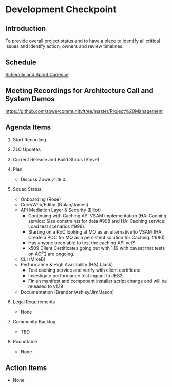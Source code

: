 # Development Checkpoint

Introduction
------------
To provide overall project status and to have a place to identify all critical issues and identify action, owners and review timelines.

Schedule
--------
[Schedule and Sprint Cadence](https://github.com/zowe/community/blob/master/Project%20Management/Schedule/Zowe%20PI%20%26%20Sprint%20Cadence.md)

Meeting Recordings for Architecture Call and System Demos
-----------------
https://github.com/zowe/community/tree/master/Project%20Management

Agenda Items
------------
1. Start Recording
2. ZLC Updates
3. Current Release and Build Status (Steve)
4. Plan
     - Discuss Zowe v1.19.0.
5. Squad Status:
    - Onboarding (Rose)
    - Core/Web/Editor (Nolan/James)
    - API Mediation Layer & Security (Elliot)  
      - Continuing with Caching API VSAM implementation (HA: Caching service: Size constraints for data #998 and HA: Caching service: Load test scenarios #999).  
      - Starting on a PoC looking at MQ as an alternative to VSAM (HA: Create a POC for MQ as a persistent solution for Caching. #980).  
      - Has anyone been able to test the caching API yet?  
      - x509 Client Certificates going out with 1.19 with caveat that tests on ACF2 are ongoing.
    - CLI (MikeB)
    - Performance & High Availability (HA) (Jack)
      - Test caching service and verify with client certificate
      - Investigate performance test impact to JES2
      - Finish manifest and component installer script change and will be released to v1.19
    - Documentation (Brandon/Ashley/Jim/Jason)

6. Legal Requirements
    - None

7. Community Backlog
    - TBD
8. Roundtable
    - None

Action Items
------------
- None
